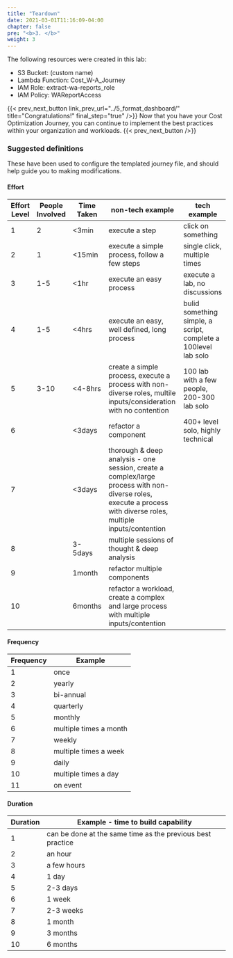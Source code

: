 ```yaml
---
title: "Teardown"
date: 2021-03-01T11:16:09-04:00
chapter: false
pre: "<b>3. </b>"
weight: 3
---
```


The following resources were created in this lab:

- S3 Bucket: (custom name)
- Lambda Function: Cost_W-A_Journey
- IAM Role: extract-wa-reports_role
- IAM Policy: WAReportAccess


{{< prev_next_button link_prev_url="../5_format_dashboard/"  title="Congratulations!" final_step="true"  />}}
Now that you have your Cost Optimization Journey, you can continue to implement the best practices within
your organization and workloads.
{{< prev_next_button />}}



### Suggested definitions
These have been used to configure the templated journey file, and should help guide you to making modifications.

#### Effort
|Effort Level|People Involved|Time Taken|non-tech example|tech example|
|-|-|-|-|-|
|1|2|<3min|execute a step|click on something|
|2|1|<15min|execute a simple process, follow a few steps|single click, multiple times|
|3|1-5|<1hr|execute an easy process|execute a lab, no discussions|
|4|1-5|<4hrs|execute an easy, well defined, long process|bulid something simple, a script, complete a 100level lab solo|
|5|3-10|<4-8hrs|create a simple process, execute a process with non-diverse roles, multile inputs/consideration with no contention|100 lab with a few people, 200-300 lab solo|
|6||<3days|refactor a component|400+ level solo, highly technical|
|7||<3days|thorough & deep analysis - one session, create a complex/large process with non-diverse roles, execute a process with diverse roles, multiple inputs/contention||
|8||3-5days|multiple sessions of thought & deep analysis||
|9||1month|refactor multiple components||
|10||6months|refactor a workload, create a complex and large process with multiple inputs/contention||

#### Frequency
|Frequency|Example|
|-|-|
|1|once|
|2|yearly|
|3|bi-annual|
|4|quarterly|
|5|monthly|
|6|multiple times a month|
|7|weekly|
|8|multiple times a week|
|9|daily|
|10|multiple times a day|
|11|on event|

#### Duration
|Duration|Example - time to build capability|
|-|-|
|1|can be done at the same time as the previous best practice|
|2|an hour|
|3|a few hours|
|4|1 day|
|5|2-3 days|
|6|1 week|
|7|2-3 weeks|
|8|1 month|
|9|3 months|
|10|6 months|